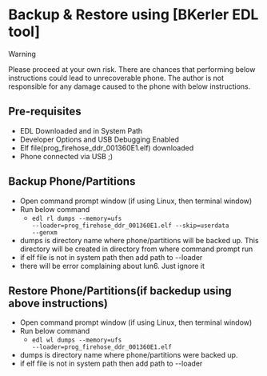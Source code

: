 # Backup & Restore using [BKerler EDL tool]

> [!WARNING]
> Please proceed at your own risk. There are chances that performing below instructions could lead to unrecoverable phone.
The author is not responsible for any damage caused to the phone with below instructions. 

## Pre-requisites

- EDL Downloaded and in System Path
- Developer Options and USB Debugging Enabled
- Elf file(prog_firehose_ddr_001360E1.elf) downloaded
- Phone connected via USB ;)


## Backup Phone/Partitions
 - Open command prompt window (if using Linux, then terminal window)
 - Run below command
    - <code>edl rl dumps --memory=ufs --loader=prog_firehose_ddr_001360E1.elf --skip=userdata --genxm</code>
 - dumps is directory name where phone/partitions will be backed up. This directory will be created in directory from where command prompt run
 - if elf file is not in system path then add path to --loader
 - there will be error complaining about lun6. Just ignore it


## Restore Phone/Partitions(if backedup using above instructions)
- Open command prompt window (if using Linux, then terminal window)
 - Run below command
   - <code>edl wl dumps --memory=ufs --loader=prog_firehose_ddr_001360E1.elf</code>
 - dumps is directory name where phone/partitions were backed up.
 - if elf file is not in system path then add path to --loader
